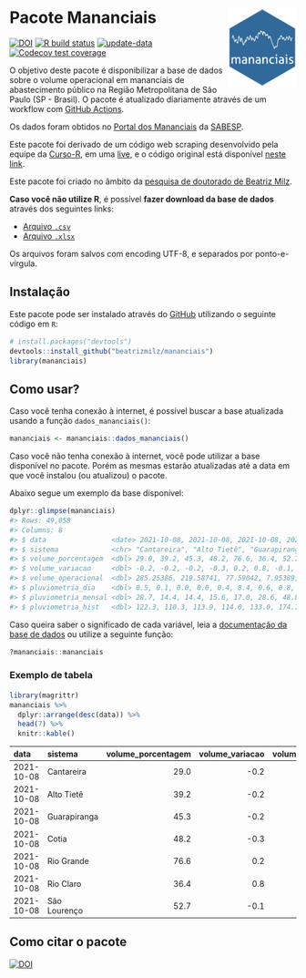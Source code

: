 
<!-- README.md is generated from README.Rmd. Please edit that file -->

# Pacote Mananciais <img src="man/figures/hexlogo.png" align="right" width = "120px"/>

<!-- badges: start -->

[![DOI](https://zenodo.org/badge/DOI/10.5281/zenodo.4733056.svg)](https://doi.org/10.5281/zenodo.4733056)
[![R build
status](https://github.com/beatrizmilz/mananciais/workflows/R-CMD-check/badge.svg)](https://github.com/beatrizmilz/mananciais/actions)
[![update-data](https://github.com/beatrizmilz/mananciais/actions/workflows/2-update_data.yaml/badge.svg)](https://github.com/beatrizmilz/mananciais/actions/workflows/2-update_data.yaml)
[![Codecov test
coverage](https://codecov.io/gh/beatrizmilz/mananciais/branch/master/graph/badge.svg)](https://codecov.io/gh/beatrizmilz/mananciais?branch=master)
<!-- badges: end -->

O objetivo deste pacote é disponibilizar a base de dados sobre o volume
operacional em mananciais de abastecimento público na Região
Metropolitana de São Paulo (SP - Brasil). O pacote é atualizado
diariamente através de um workflow com [GitHub
Actions](https://github.com/beatrizmilz/mananciais/actions).

Os dados foram obtidos no [Portal dos
Mananciais](http://mananciais.sabesp.com.br/Situacao) da
[SABESP](http://site.sabesp.com.br/site/Default.aspx).

Este pacote foi derivado de um código web scraping desenvolvido pela
equipe da [Curso-R](https://www.curso-r.com/), em uma
[live](https://youtu.be/jvZIxrMmOcQ), e o código original está
disponível [neste
link](https://github.com/curso-r/lives/blob/master/drafts/20200730_scraper_sabesp.R).

Este pacote foi criado no âmbito da [pesquisa de doutorado de Beatriz
Milz](https://beatrizmilz.github.io/tese/).

**Caso você não utilize R**, é possível **fazer download da base de
dados** através dos seguintes links:

  - [Arquivo
    `.csv`](https://github.com/beatrizmilz/mananciais/raw/master/inst/extdata/mananciais.csv)
  - [Arquivo
    `.xlsx`](https://github.com/beatrizmilz/mananciais/blob/master/inst/extdata/mananciais.xlsx?raw=true)

Os arquivos foram salvos com encoding UTF-8, e separados por
ponto-e-vírgula.

## Instalação

Este pacote pode ser instalado através do [GitHub](https://github.com/)
utilizando o seguinte código em `R`:

``` r
# install.packages("devtools")
devtools::install_github("beatrizmilz/mananciais")
library(mananciais)
```

## Como usar?

Caso você tenha conexão à internet, é possível buscar a base atualizada
usando a função `dados_mananciais()`:

``` r
mananciais <- mananciais::dados_mananciais() 
```

Caso você não tenha conexão à internet, você pode utilizar a base
disponível no pacote. Porém as mesmas estarão atualizadas até a data em
que você instalou (ou atualizou) o pacote.

Abaixo segue um exemplo da base disponível:

``` r
dplyr::glimpse(mananciais)
#> Rows: 49,058
#> Columns: 8
#> $ data                <date> 2021-10-08, 2021-10-08, 2021-10-08, 2021-10-08, 2…
#> $ sistema             <chr> "Cantareira", "Alto Tietê", "Guarapiranga", "Cotia…
#> $ volume_porcentagem  <dbl> 29.0, 39.2, 45.3, 48.2, 76.6, 36.4, 52.7, 29.2, 39…
#> $ volume_variacao     <dbl> -0.2, -0.2, -0.2, -0.3, 0.2, 0.8, -0.1, -0.1, -0.1…
#> $ volume_operacional  <dbl> 285.25386, 219.58741, 77.59042, 7.95389, 85.89270,…
#> $ pluviometria_dia    <dbl> 0.5, 0.1, 0.0, 0.0, 0.4, 8.4, 0.6, 0.8, 0.0, 0.2, …
#> $ pluviometria_mensal <dbl> 28.7, 14.4, 14.4, 15.6, 17.0, 28.6, 48.8, 28.2, 14…
#> $ pluviometria_hist   <dbl> 122.3, 110.3, 113.9, 114.0, 133.0, 174.7, 140.5, 1…
```

Caso queira saber o significado de cada variável, leia a [documentação
da base de
dados](https://beatrizmilz.github.io/mananciais/reference/mananciais.html)
ou utilize a seguinte função:

``` r
?mananciais::mananciais
```

### Exemplo de tabela

``` r
library(magrittr)
mananciais %>% 
  dplyr::arrange(desc(data)) %>% 
  head(7) %>%
  knitr::kable()
```

| data       | sistema      | volume\_porcentagem | volume\_variacao | volume\_operacional | pluviometria\_dia | pluviometria\_mensal | pluviometria\_hist |
| :--------- | :----------- | ------------------: | ---------------: | ------------------: | ----------------: | -------------------: | -----------------: |
| 2021-10-08 | Cantareira   |                29.0 |            \-0.2 |           285.25386 |               0.5 |                 28.7 |              122.3 |
| 2021-10-08 | Alto Tietê   |                39.2 |            \-0.2 |           219.58741 |               0.1 |                 14.4 |              110.3 |
| 2021-10-08 | Guarapiranga |                45.3 |            \-0.2 |            77.59042 |               0.0 |                 14.4 |              113.9 |
| 2021-10-08 | Cotia        |                48.2 |            \-0.3 |             7.95389 |               0.0 |                 15.6 |              114.0 |
| 2021-10-08 | Rio Grande   |                76.6 |              0.2 |            85.89270 |               0.4 |                 17.0 |              133.0 |
| 2021-10-08 | Rio Claro    |                36.4 |              0.8 |             4.98033 |               8.4 |                 28.6 |              174.7 |
| 2021-10-08 | São Lourenço |                52.7 |            \-0.1 |            46.77560 |               0.6 |                 48.8 |              140.5 |

## Como citar o pacote

[![DOI](https://zenodo.org/badge/DOI/10.5281/zenodo.4733056.svg)](https://doi.org/10.5281/zenodo.4733056)
